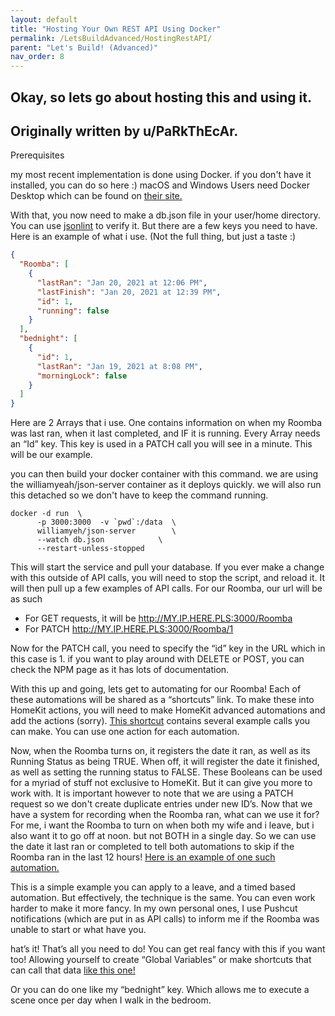 ```yaml
---
layout: default
title: "Hosting Your Own REST API Using Docker"
permalink: /LetsBuildAdvanced/HostingRestAPI/
parent: "Let's Build! (Advanced)"
nav_order: 8
---
```

## Okay, so lets go about hosting this and using it.
Originally written by u/PaRkThEcAr.
---

Prerequisites

my most recent implementation is done using Docker. if you don't have it installed, you can do so here :) macOS and Windows Users need Docker Desktop which can be found on [their site.](https://docs.docker.com/engine/install/)

With that, you now need to make a db.json file in your user/home directory. You can use [jsonlint](https://jsonlint.com) to verify it. But there are a few keys you need to have. Here is an example of what i use. (Not the full thing, but just a taste :)

```json
{
  "Roomba": [
    {
      "lastRan": "Jan 20, 2021 at 12:06 PM",
      "lastFinish": "Jan 20, 2021 at 12:39 PM",
      "id": 1,
      "running": false
    }
  ],
  "bednight": [
    {
      "id": 1,
      "lastRan": "Jan 19, 2021 at 8:08 PM",
      "morningLock": false
    }
  ]
}
```

Here are 2 Arrays that i use. One contains information on when my Roomba was last ran, when it last completed, and IF it is running. Every Array needs an “Id” key. This key is used in a PATCH call you will see in a minute. This will be our example.

you can then build your docker container with this command. we are using the williamyeah/json-server container as it deploys quickly. we will also run this detached so we don't have to keep the command running.

```
docker -d run  \
      -p 3000:3000  -v `pwd`:/data  \
      williamyeh/json-server        \
      --watch db.json            \
      --restart-unless-stopped
```

This will start the service and pull your database. If you ever make a change with this outside of API calls, you will need to stop the script, and reload it.
It will then pull up a few examples of API calls. For our Roomba, our url will be as such

- For GET requests, it will be http://MY.IP.HERE.PLS:3000/Roomba
- For PATCH http://MY.IP.HERE.PLS:3000/Roomba/1

Now for the PATCH call, you need to specify the “id” key in the URL which in this case is 1. if you want to play around with DELETE or POST, you can check the NPM page as it has lots of documentation.

With this up and going, lets get to automating for our Roomba! Each of these automations will be shared as a “shortcuts” link. To make these into HomeKit actions, you will need to make HomeKit advanced automations and add the actions (sorry). [This shortcut](https://www.icloud.com/shortcuts/66300ea4cae9441cb2b768cddc5e783c) contains several example calls you can make. You can use one action for each automation.

Now, when the Roomba turns on, it registers the date it ran, as well as its Running Status as being TRUE. When off, it will register the date it finished, as well as setting the running status to FALSE. These Booleans can be used for a myriad of stuff not exclusive to HomeKit. But it can give you more to work with. It is important however to note that we are using a PATCH request so we don't create duplicate entries under new ID’s.
Now that we have a system for recording when the Roomba ran, what can we use it for? For me, i want the Roomba to turn on when both my wife and i leave, but i also want it to go off at noon. but not BOTH in a single day. So we can use the date it last ran or completed to tell both automations to skip if the Roomba ran in the last 12 hours! [Here is an example of one such automation.](https://www.icloud.com/shortcuts/ca55b0652bf84073a5eed0d1c1bc1998)

This is a simple example you can apply to a leave, and a timed based automation. But effectively, the technique is the same. You can even work harder to make it more fancy. In my own personal ones, I use Pushcut notifications (which are put in as API calls) to inform me if the Roomba was unable to start or what have you.

hat’s it! That’s all you need to do! You can get real fancy with this if you want too! Allowing yourself to create “Global Variables” or make shortcuts that can call that data [like this one!](https://www.icloud.com/shortcuts/fca4f5d419494df7bf41bf476ba43349)

Or you can do one like my “bednight” key. Which allows me to execute a scene once per day when I walk in the bedroom.
